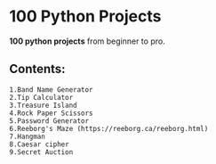 # 100 Python Projects
**100 python projects** from beginner to pro.

## Contents:
    1.Band Name Generator
    2.Tip Calculator
    3.Treasure Island
    4.Rock Paper Scissors
    5.Password Generator
    6.Reeborg's Maze (https://reeborg.ca/reeborg.html)
    7.Hangman
    8.Caesar cipher
    9.Secret Auction